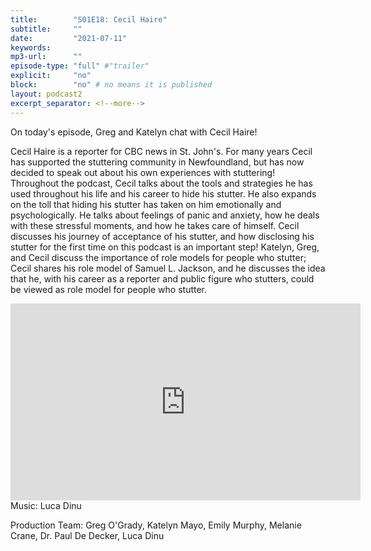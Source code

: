 ```yaml
---
title:        "S01E18: Cecil Haire"
subtitle:     ""
date:         "2021-07-11"
keywords:
mp3-url:      ""
episode-type: "full" #"trailer"
explicit:     "no"
block:        "no" # no means it is published
layout: podcast2
excerpt_separator: <!--more-->
---
```

On today's episode, Greg and Katelyn chat with Cecil Haire!

Cecil Haire is a reporter for CBC news in St. John's. For many years Cecil has supported the stuttering community in Newfoundland, but has now decided to speak out about his own experiences with stuttering! Throughout the podcast, Cecil talks about the tools and strategies he has used throughout his life and his career to hide his stutter. He also expands on the toll that hiding his stutter has taken on him emotionally and psychologically. He talks about feelings of panic and anxiety, how he deals with these stressful moments, and how he takes care of himself. Cecil discusses his journey of acceptance of his stutter, and how disclosing his stutter for the first time on this podcast is an important step! Katelyn, Greg, and Cecil discuss the importance of role models for people who stutter; Cecil shares his role model of Samuel L. Jackson, and he discusses the idea that he, with his career as a reporter and public figure who stutters, could be viewed as role model for people who stutter.
<!--more-->
<iframe width="560" height="315" src="https://youtu.be/8OA-or-I94g" title="YouTube video player" frameborder="0" allow="accelerometer; autoplay; clipboard-write; encrypted-media; gyroscope; picture-in-picture" allowfullscreen></iframe>
<!--more-->
Music: Luca Dinu

Production Team: Greg O'Grady, Katelyn Mayo, Emily Murphy, Melanie Crane, Dr. Paul De Decker, Luca Dinu
